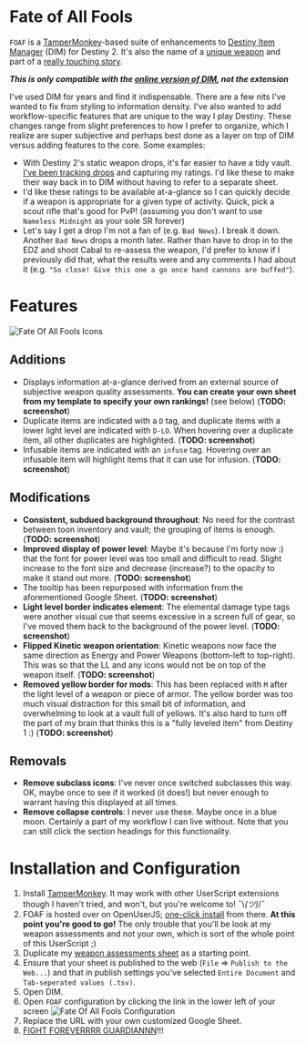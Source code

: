 # Fate of All Fools
`FOAF` is a [TamperMonkey](https://tampermonkey.net/)-based suite of enhancements to [Destiny Item Manager](https://www.destinyitemmanager.com/) (DIM) for Destiny 2. It's also the name of a [unique weapon](http://destinydb.com/item/3490486524/fate-of-all-fools) and part of a [really touching story](https://www.reddit.com/r/DestinyTheGame/comments/2lgxd4/deej_just_sent_my_husband_the_new_exotic_fate_of/).

***This is only compatible with the [online version of DIM](https://app.destinyitemmanager.com/), not the extension***

I've used DIM for years and find it indispensable. There are a few nits I've wanted to fix from styling to information density. I've also wanted to add workflow-specific features that are unique to the way I play Destiny. These changes range from slight preferences to how I prefer to organize, which I realize are super subjective and perhaps best done as a layer on top of DIM versus adding features to the core. Some examples:

* With Destiny 2's static weapon drops, it's far easier to have a tidy vault. [I've been tracking drops](https://docs.google.com/spreadsheets/d/e/2PACX-1vQ06pCDSdvu2nQzgHMXl22ci-6pO9rTTmvZmlKXaiBrIHVhl1X1awIaHEOagZcs4ME4X9ZMEghBP9NE/pubhtml) and capturing my ratings. I'd like these to make their way back in to DIM without having to refer to a separate sheet.
* I'd like these ratings to be available at-a-glance so I can quickly decide if a weapon is appropriate for a given type of activity. Quick, pick a scout rifle that's good for PvP! (assuming you don't want to use `Nameless Midnight` as your sole SR forever)
* Let's say I get a drop I'm not a fan of (e.g. `Bad News`). I break it down. Another `Bad News` drops a month later. Rather than have to drop in to the EDZ and shoot Cabal to re-assess the weapon, I'd prefer to know if I previously did that, what the results were and any comments I had about it (e.g. `"So close! Give this one a go once hand cannons are buffed"`).

# Features

![Fate Of All Fools Icons](https://rslifka.github.io/fate_of_all_fools/img/overview.jpg)

## Additions
* Displays information at-a-glance derived from an external source of subjective weapon quality assessments. **You can create your own sheet from my template to specify your own rankings!** (see below) (**TODO: screenshot**)
* Duplicate items are indicated with a `D` tag, and duplicate items with a lower light level are indicated with `D-LO`. When hovering over a duplicate item, all other duplicates are highlighted. (**TODO: screenshot**)
* Infusable items are indicated with an `infuse` tag. Hovering over an infusable item will highlight items that it can use for infusion. (**TODO: screenshot**)

## Modifications
* **Consistent, subdued background throughout**: No need for the contrast between toon inventory and vault; the grouping of items is enough. (**TODO: screenshot**)
* **Improved display of power level**: Maybe it's because I'm forty now :) that the font for power level was too small and difficult to read. Slight increase to the font size and decrease (increase?) to the opacity to make it stand out more. (**TODO: screenshot**)
* The tooltip has been repurposed with information from the aforementioned Google Sheet. (**TODO: screenshot**)
* **Light level border indicates element**: The elemental damage type tags were another visual cue that seems excessive in a screen full of gear, so I've moved them back to the background of the power level. (**TODO: screenshot**)
* **Flipped Kinetic weapon orientation**: Kinetic weapons now face the same direction as Energy and Power Weapons (bottom-left to top-right). This was so that the LL and any icons would not be on top of the weapon itself. (**TODO: screenshot**)
* **Removed yellow border for mods**: This has been replaced with `M` after the light level of a weapon or piece of armor. The yellow border was too much visual distraction for this small bit of information, and overwhelming to look at a vault full of yellows. It's also hard to turn off the part of my brain that thinks this is a "fully leveled item" from Destiny 1 :) (**TODO: screenshot**)

## Removals
* **Remove subclass icons**: I've never once switched subclasses this way. OK, maybe once to see if it worked (it does!) but never enough to warrant having this displayed at all times.
* **Remove collapse controls**: I never use these. Maybe once in a blue moon. Certainly a part of my workflow I can live without. Note that you can still click the section headings for this functionality.

# Installation and Configuration

1. Install [TamperMonkey](https://tampermonkey.net/). It may work with other UserScript extensions though I haven't tried, and won't, but you're welcome to! ¯\\_(ツ)_/¯
1. FOAF is hosted over on OpenUserJS; [one-click install](https://openuserjs.org/scripts/rslifka/FateOfAllFools_-_DIM_Customization) from there. **At this point you're good to go!** The only trouble that you'll be look at my weapon assessments and not your own, which is sort of the whole point of this UserScript ;)
1. Duplicate my [weapon assessments sheet](https://docs.google.com/spreadsheets/d/16BO3r1B5vuLtCnR06l_rtCl_WlWVDkg_9C9Gu-v-xi4/edit?usp=sharing) as a starting point.
1. Ensure that your sheet is published to the web (`File` => `Publish to the Web...`) and that in publish settings you've selected `Entire Document` and `Tab-seperated values (.tsv)`.
1. Open DIM.
1. Open `FOAF` configuration by clicking the link in the lower left of your screen
![Fate Of All Fools Configuration](https://rslifka.github.io/fate_of_all_fools/img/foaf-config.jpg)
1. Replace the URL with your own customized Google Sheet.
1. [FIGHT FOREVERRRR GUARDIANNN](https://www.youtube.com/watch?v=sAhhgmf6Xg8&feature=youtu.be&t=5)!!!
